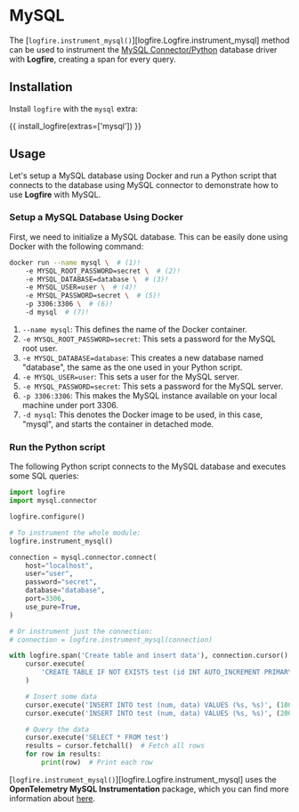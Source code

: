 # MySQL

The [`logfire.instrument_mysql()`][logfire.Logfire.instrument_mysql] method can be used to instrument the [MySQL Connector/Python][mysql-connector] database driver with **Logfire**, creating a span for every query.

## Installation

Install `logfire` with the `mysql` extra:

{{ install_logfire(extras=['mysql']) }}

## Usage

Let's setup a MySQL database using Docker and run a Python script that connects to the database using MySQL connector to
demonstrate how to use **Logfire** with MySQL.

### Setup a MySQL Database Using Docker

First, we need to initialize a MySQL database. This can be easily done using Docker with the following command:

```bash
docker run --name mysql \  # (1)!
    -e MYSQL_ROOT_PASSWORD=secret \  # (2)!
    -e MYSQL_DATABASE=database \  # (3)!
    -e MYSQL_USER=user \  # (4)!
    -e MYSQL_PASSWORD=secret \  # (5)!
    -p 3306:3306 \  # (6)!
    -d mysql  # (7)!
```

1. `--name mysql`: This defines the name of the Docker container.
2. `-e MYSQL_ROOT_PASSWORD=secret`: This sets a password for the MySQL root user.
3. `-e MYSQL_DATABASE=database`: This creates a new database named "database", the same as the one used in your Python script.
4. `-e MYSQL_USER=user`: This sets a user for the MySQL server.
5. `-e MYSQL_PASSWORD=secret`: This sets a password for the MySQL server.
6. `-p 3306:3306`: This makes the MySQL instance available on your local machine under port 3306.
7. `-d mysql`: This denotes the Docker image to be used, in this case, "mysql", and starts the container in detached mode.

### Run the Python script

The following Python script connects to the MySQL database and executes some SQL queries:

```py
import logfire
import mysql.connector

logfire.configure()

# To instrument the whole module:
logfire.instrument_mysql()

connection = mysql.connector.connect(
    host="localhost",
    user="user",
    password="secret",
    database="database",
    port=3306,
    use_pure=True,
)

# Or instrument just the connection:
# connection = logfire.instrument_mysql(connection)

with logfire.span('Create table and insert data'), connection.cursor() as cursor:
    cursor.execute(
        'CREATE TABLE IF NOT EXISTS test (id INT AUTO_INCREMENT PRIMARY KEY, num integer, data varchar(255));'
    )

    # Insert some data
    cursor.execute('INSERT INTO test (num, data) VALUES (%s, %s)', (100, 'abc'))
    cursor.execute('INSERT INTO test (num, data) VALUES (%s, %s)', (200, 'def'))

    # Query the data
    cursor.execute('SELECT * FROM test')
    results = cursor.fetchall()  # Fetch all rows
    for row in results:
        print(row)  # Print each row
```

[`logfire.instrument_mysql()`][logfire.Logfire.instrument_mysql] uses the
**OpenTelemetry MySQL Instrumentation** package,
which you can find more information about [here][opentelemetry-mysql].

[opentelemetry-mysql]: https://opentelemetry-python-contrib.readthedocs.io/en/latest/instrumentation/mysql/mysql.html
[mysql]: https://www.mysql.com/
[mysql-connector]: https://dev.mysql.com/doc/connector-python/en/
